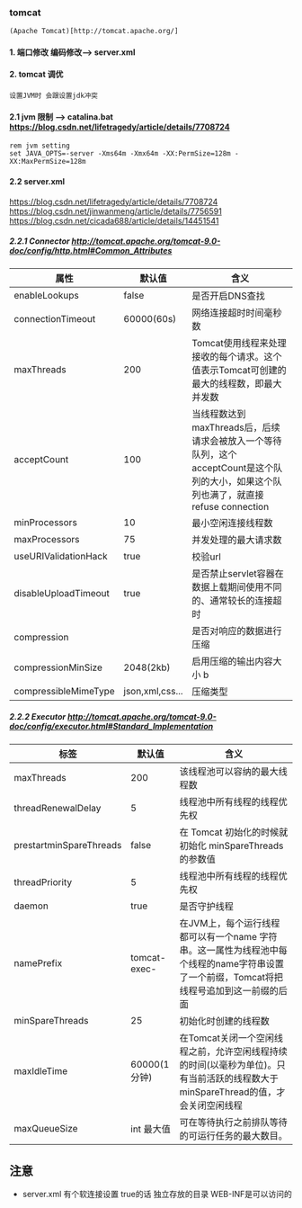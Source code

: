 ### tomcat
    (Apache Tomcat)[http://tomcat.apache.org/]
#### 1. 端口修改 编码修改-->  server.xml

#### 2. tomcat 调优
    设置JVM时 会跟设置jdk冲突
#### 2.1 jvm 限制   --> catalina.bat https://blog.csdn.net/lifetragedy/article/details/7708724
   ```
   rem jvm setting 
   set JAVA_OPTS=-server -Xms64m -Xmx64m -XX:PermSize=128m -XX:MaxPermSize=128m
   ```
#### 2.2 server.xml  

  https://blog.csdn.net/lifetragedy/article/details/7708724
  https://blog.csdn.net/jinwanmeng/article/details/7756591
  https://blog.csdn.net/cicada688/article/details/14451541

##### 2.2.1 Connector http://tomcat.apache.org/tomcat-9.0-doc/config/http.html#Common_Attributes

| 属性 | 默认值  | 含义 |
| -------------------- | --------------- | ------------------------------------------------------------ |
| enableLookups| false   | 是否开启DNS查找  |
| connectionTimeout| 60000(60s)  | 网络连接超时时间毫秒数   |
| maxThreads   | 200 | Tomcat使用线程来处理接收的每个请求。这个值表示Tomcat可创建的最大的线程数，即最大并发数 |
| acceptCount  | 100 | 当线程数达到maxThreads后，后续请求会被放入一个等待队列，这个acceptCount是这个队列的大小，如果这个队列也满了，就直接refuse connection |
| minProcessors| 10  | 最小空闲连接线程数   |
| maxProcessors| 75  | 并发处理的最大请求数 |
| useURIValidationHack | true| 校验url  |
| disableUploadTimeout | true| 是否禁止servlet容器在数据上载期间使用不同的、通常较长的连接超时 |
| compression  | | 是否对响应的数据进行压缩 |
| compressionMinSize   | 2048(2kb)   | 启用压缩的输出内容大小 b |  
| compressibleMimeType | json,xml,css... | 压缩类型 |


##### 2.2.2 Executor http://tomcat.apache.org/tomcat-9.0-doc/config/executor.html#Standard_Implementation

|   标签   |  默认值    |  含义    |
| ---- | ---- | ---- |
| maxThreads    | 200 | 该线程池可以容纳的最大线程数 |
| threadRenewalDelay | 5 | 线程池中所有线程的线程优先权 |
| prestartminSpareThreads | false | 在 Tomcat 初始化的时候就初始化 minSpareThreads 的参数值 |
| threadPriority | 5 | 线程池中所有线程的线程优先权 |
| daemon | true | 是否守护线程 |
| namePrefix | tomcat-exec- | 在JVM上，每个运行线程都可以有一个name 字符串。这一属性为线程池中每个线程的name字符串设置了一个前缀，Tomcat将把线程号追加到这一前缀的后面 |
| minSpareThreads | 25 | 初始化时创建的线程数 |
| maxIdleTime | 60000(1分钟) | 在Tomcat关闭一个空闲线程之前，允许空闲线程持续的时间(以毫秒为单位)。只有当前活跃的线程数大于minSpareThread的值，才会关闭空闲线程 |
| maxQueueSize | int 最大值 | 可在等待执行之前排队等待的可运行任务的最大数目。 |
    
    
    
## 注意
+ server.xml 有个软连接设置 true的话  独立存放的目录 WEB-INF是可以访问的 
